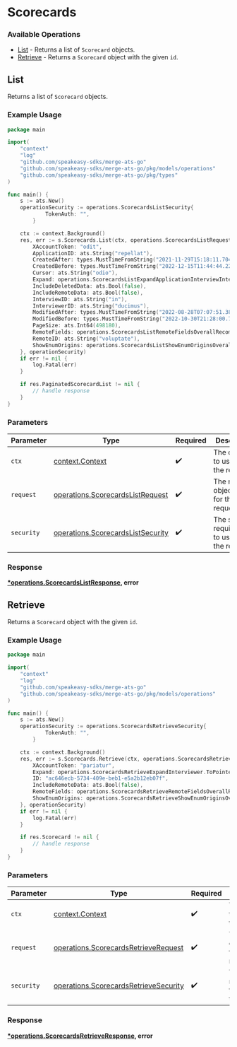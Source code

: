 # Scorecards

### Available Operations

* [List](#list) - Returns a list of `Scorecard` objects.
* [Retrieve](#retrieve) - Returns a `Scorecard` object with the given `id`.

## List

Returns a list of `Scorecard` objects.

### Example Usage

```go
package main

import(
	"context"
	"log"
	"github.com/speakeasy-sdks/merge-ats-go"
	"github.com/speakeasy-sdks/merge-ats-go/pkg/models/operations"
	"github.com/speakeasy-sdks/merge-ats-go/pkg/types"
)

func main() {
    s := ats.New()
    operationSecurity := operations.ScorecardsListSecurity{
            TokenAuth: "",
        }

    ctx := context.Background()
    res, err := s.Scorecards.List(ctx, operations.ScorecardsListRequest{
        XAccountToken: "odit",
        ApplicationID: ats.String("repellat"),
        CreatedAfter: types.MustTimeFromString("2021-11-29T15:18:11.704Z"),
        CreatedBefore: types.MustTimeFromString("2022-12-15T11:44:44.229Z"),
        Cursor: ats.String("odio"),
        Expand: operations.ScorecardsListExpandApplicationInterviewInterviewer.ToPointer(),
        IncludeDeletedData: ats.Bool(false),
        IncludeRemoteData: ats.Bool(false),
        InterviewID: ats.String("in"),
        InterviewerID: ats.String("ducimus"),
        ModifiedAfter: types.MustTimeFromString("2022-08-28T07:07:51.380Z"),
        ModifiedBefore: types.MustTimeFromString("2022-10-30T21:28:00.704Z"),
        PageSize: ats.Int64(498180),
        RemoteFields: operations.ScorecardsListRemoteFieldsOverallRecommendation.ToPointer(),
        RemoteID: ats.String("voluptate"),
        ShowEnumOrigins: operations.ScorecardsListShowEnumOriginsOverallRecommendation.ToPointer(),
    }, operationSecurity)
    if err != nil {
        log.Fatal(err)
    }

    if res.PaginatedScorecardList != nil {
        // handle response
    }
}
```

### Parameters

| Parameter                                                                              | Type                                                                                   | Required                                                                               | Description                                                                            |
| -------------------------------------------------------------------------------------- | -------------------------------------------------------------------------------------- | -------------------------------------------------------------------------------------- | -------------------------------------------------------------------------------------- |
| `ctx`                                                                                  | [context.Context](https://pkg.go.dev/context#Context)                                  | :heavy_check_mark:                                                                     | The context to use for the request.                                                    |
| `request`                                                                              | [operations.ScorecardsListRequest](../../models/operations/scorecardslistrequest.md)   | :heavy_check_mark:                                                                     | The request object to use for the request.                                             |
| `security`                                                                             | [operations.ScorecardsListSecurity](../../models/operations/scorecardslistsecurity.md) | :heavy_check_mark:                                                                     | The security requirements to use for the request.                                      |


### Response

**[*operations.ScorecardsListResponse](../../models/operations/scorecardslistresponse.md), error**


## Retrieve

Returns a `Scorecard` object with the given `id`.

### Example Usage

```go
package main

import(
	"context"
	"log"
	"github.com/speakeasy-sdks/merge-ats-go"
	"github.com/speakeasy-sdks/merge-ats-go/pkg/models/operations"
)

func main() {
    s := ats.New()
    operationSecurity := operations.ScorecardsRetrieveSecurity{
            TokenAuth: "",
        }

    ctx := context.Background()
    res, err := s.Scorecards.Retrieve(ctx, operations.ScorecardsRetrieveRequest{
        XAccountToken: "pariatur",
        Expand: operations.ScorecardsRetrieveExpandInterviewer.ToPointer(),
        ID: "ac646ecb-5734-409e-beb1-e5a2b12eb07f",
        IncludeRemoteData: ats.Bool(false),
        RemoteFields: operations.ScorecardsRetrieveRemoteFieldsOverallRecommendation.ToPointer(),
        ShowEnumOrigins: operations.ScorecardsRetrieveShowEnumOriginsOverallRecommendation.ToPointer(),
    }, operationSecurity)
    if err != nil {
        log.Fatal(err)
    }

    if res.Scorecard != nil {
        // handle response
    }
}
```

### Parameters

| Parameter                                                                                      | Type                                                                                           | Required                                                                                       | Description                                                                                    |
| ---------------------------------------------------------------------------------------------- | ---------------------------------------------------------------------------------------------- | ---------------------------------------------------------------------------------------------- | ---------------------------------------------------------------------------------------------- |
| `ctx`                                                                                          | [context.Context](https://pkg.go.dev/context#Context)                                          | :heavy_check_mark:                                                                             | The context to use for the request.                                                            |
| `request`                                                                                      | [operations.ScorecardsRetrieveRequest](../../models/operations/scorecardsretrieverequest.md)   | :heavy_check_mark:                                                                             | The request object to use for the request.                                                     |
| `security`                                                                                     | [operations.ScorecardsRetrieveSecurity](../../models/operations/scorecardsretrievesecurity.md) | :heavy_check_mark:                                                                             | The security requirements to use for the request.                                              |


### Response

**[*operations.ScorecardsRetrieveResponse](../../models/operations/scorecardsretrieveresponse.md), error**

